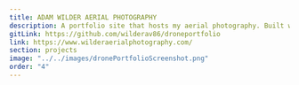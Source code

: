 ```yaml
---
title: ADAM WILDER AERIAL PHOTOGRAPHY
description: A portfolio site that hosts my aerial photography. Built with React. My first ever web site.
gitLink: https://github.com/wilderav86/droneportfolio
link: https://www.wilderaerialphotography.com/
section: projects
image: "../../images/dronePortfolioScreenshot.png"
order: "4"
---
```

